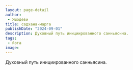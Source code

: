 ```yaml
---
layout: page-detail
author:
 - Яшодеви
title: садхана-марга
publishDate: "2024-09-01"
description: Духовный путь инициированного санньясина.
tags:
 - йога
image: 
---
```


Духовный путь инициированного санньясина.

